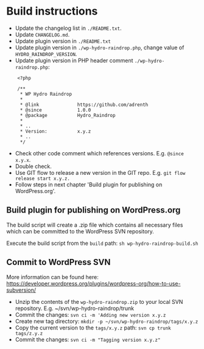# Build instructions

- Update the changelog list in `./README.txt`.
- Update `CHANGELOG.md`.
- Update plugin version in `./README.txt`
- Update plugin version in `./wp-hydro-raindrop.php`, change value of `HYDRO_RAINDROP_VERSION`.
- Update plugin version in PHP header comment `./wp-hydro-raindrop.php`:
```
    <?php
    
    /**
     * WP Hydro Raindrop
     *
     * @link              https://github.com/adrenth
     * @since             1.0.0
     * @package           Hydro_Raindrop
     *
     * ..
     * Version:           x.y.z
     * ..
     */
```
- Check other code comment which references versions. E.g. `@since x.y.x`.
- Double check.
- Use GIT flow to release a new version in the GIT repo. E.g. `git flow release start x.y.z.`
- Follow steps in next chapter 'Build plugin for publishing on WordPress.org'.

## Build plugin for publishing on WordPress.org 

The build script will create a .zip file which contains all necessary files which
can be committed to the WordPress SVN repository.

Execute the build script from the `build` path:
`sh wp-hydro-raindrop-build.sh`

## Commit to WordPress SVN

More information can be found here:
https://developer.wordpress.org/plugins/wordpress-org/how-to-use-subversion/

* Unzip the contents of the `wp-hydro-raindrop.zip` to your local SVN repository. 
    E.g. ~/svn/wp-hydro-raindrop/trunk
* Commit the changes:
    `svn ci -m 'Adding new version x.y.z`
* Create new tag directory:
    `mkdir -p ~/svn/wp-hydro-raindrop/tags/x.y.z`
* Copy the current version to the `tags/x.y.z` path:
    `svn cp trunk tags/z.y.z`
* Commit the changes:
    `svn ci -m "Tagging version x.y.z"`

